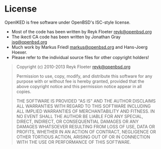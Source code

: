 License
=======

OpenIKED is free software under OpenBSD's ISC-style license.

* Most of the code has been written by Reyk Floeter <reyk@openbsd.org>
* The ikectl CA code has been written by Jonathan Gray <jsg@openbsd.org>
* Much work by Markus Friedl <markus@openbsd.org> and Hans-Joerg Hoexer.
* Please refer to the individual source files for other copyright holders!

> Copyright (c) 2010-2013 Reyk Floeter <reyk@openbsd.org>
> 
> Permission to use, copy, modify, and distribute this software for any
> purpose with or without fee is hereby granted, provided that the above
> copyright notice and this permission notice appear in all copies.
> 
> THE SOFTWARE IS PROVIDED "AS IS" AND THE AUTHOR DISCLAIMS ALL WARRANTIES
> WITH REGARD TO THIS SOFTWARE INCLUDING ALL IMPLIED WARRANTIES OF
> MERCHANTABILITY AND FITNESS. IN NO EVENT SHALL THE AUTHOR BE LIABLE FOR
> ANY SPECIAL, DIRECT, INDIRECT, OR CONSEQUENTIAL DAMAGES OR ANY DAMAGES
> WHATSOEVER RESULTING FROM LOSS OF USE, DATA OR PROFITS, WHETHER IN AN
> ACTION OF CONTRACT, NEGLIGENCE OR OTHER TORTIOUS ACTION, ARISING OUT OF
> OR IN CONNECTION WITH THE USE OR PERFORMANCE OF THIS SOFTWARE.
